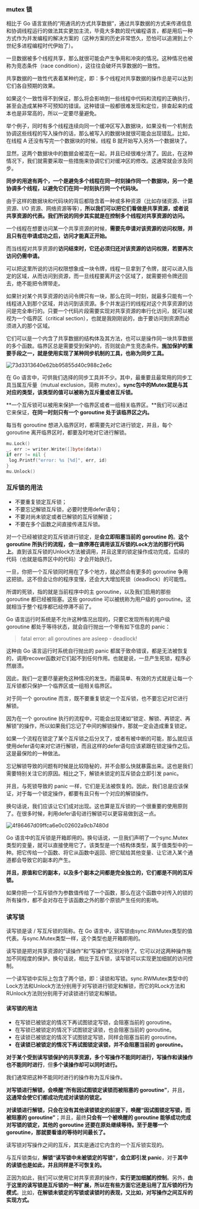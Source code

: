 ### mutex 锁

相比于 Go 语言宣扬的“用通讯的方式共享数据”，通过共享数据的方式来传递信息和协调线程运行的做法其实更加主流，毕竟大多数的现代编程语言，都是用后一种方式作为并发编程的解决方案的（这种方案的历史非常悠久，恐怕可以追溯到上个世纪多进程编程时代伊始了）。

一旦数据被多个线程共享，那么就很可能会产生争用和冲突的情况。这种情况也被称为竞态条件（race condition），这往往会破坏共享数据的一致性。

共享数据的一致性代表着某种约定，即：多个线程对共享数据的操作总是可以达到它们各自预期的效果。

如果这个一致性得不到保证，那么将会影响到一些线程中代码和流程的正确执行，甚至会造成某种不可预知的错误。这种错误一般都很难发现和定位，排查起来的成本也是非常高的，所以一定要尽量避免。

举个例子，同时有多个线程连续向同一个缓冲区写入数据块，如果没有一个机制去协调这些线程的写入操作的话，那么被写入的数据块就很可能会出现错乱。比如，在线程 A 还没有写完一个数据块的时候，线程 B 就开始写入另外一个数据块了。

显然，这两个数据块中的数据会被混在一起，并且已经很难分清了。因此，在这种情况下，我们就需要采取一些措施来协调它们对缓冲区的修改。这通常就会涉及同步。

**同步的用途有两个，一个是避免多个线程在同一时刻操作同一个数据块，另一个是协调多个线程，以避免它们在同一时刻执行同一个代码块。**

由于这样的数据块和代码块的背后都隐含着一种或多种资源（比如存储资源、计算资源、I/O 资源、网络资源等等），**所以我们可以把它们看做是共享资源，或者说共享资源的代表。我们所说的同步其实就是在控制多个线程对共享资源的访问。**

一个线程在想要访问某一个共享资源的时候，**需要先申请对该资源的访问权限，并且只有在申请成功之后，访问才能真正开始。**

而当线程对共享资源的**访问结束时，它还必须归还对该资源的访问权限，若要再次访问仍需申请。**

可以把这里所说的访问权限想象成一块令牌，线程一旦拿到了令牌，就可以进入指定的区域，从而访问到资源，而一旦线程要离开这个区域了，就需要把令牌还回去，绝不能把令牌带走。

如果针对某个共享资源的访问令牌只有一块，那么在同一时刻，就最多只能有一个线程进入到那个区域，并访问到该资源。多个并发运行的线程对这个共享资源的访问是完全串行的。只要一个代码片段需要实现对共享资源的串行化访问，就可以被视为一个临界区（critical section），也就是我刚刚说的，由于要访问到资源而必须进入的那个区域。

它们可以是一个内含了共享数据的结构体及其方法，也可以是操作同一块共享数据的多个函数。临界区总是需要受到保护的，否则就会产生竞态条件。**施加保护的重要手段之一，就是使用实现了某种同步机制的工具，也称为同步工具。**

![73d3313640e62bb95855d40c988c2e6c](https://static001.geekbang.org/resource/image/73/6c/73d3313640e62bb95855d40c988c2e6c.png)

在 Go 语言中，可供我们选择的同步工具并不少。其中，最重要且最常用的同步工具当属互斥量（mutual exclusion，简称 mutex）。**sync包中的Mutex就是与其对应的类型，该类型的值可以被称为互斥量或者互斥锁。**

**一个互斥锁可以被用来保护一个临界区或者一组相关临界区。**我们可以通过它来保证，**在同一时刻只有一个 goroutine 处于该临界区之内。**

每当有 goroutine 想进入临界区时，都需要先对它进行锁定，并且，每个 goroutine 离开临界区时，都要及时地对它进行解锁。



```go
mu.Lock()
_, err := writer.Write([]byte(data))
if err != nil {
 log.Printf("error: %s [%d]", err, id)
}
mu.Unlock()
```



### 互斥锁的用法

- 不要重复锁定互斥锁；
- 不要忘记解锁互斥锁，必要时使用defer语句；
- 不要对尚未锁定或者已解锁的互斥锁解锁；
- 不要在多个函数之间直接传递互斥锁。

对一个已经被锁定的互斥锁进行锁定，是**会立即阻塞当前的 goroutine 的**。**这个 goroutine 所执行的流程，会一直停滞在调用该互斥锁的Lock方法的那行代码上**。直到该互斥锁的Unlock方法被调用，并且这里的锁定操作成功完成，后续的代码（也就是临界区中的代码）才会开始执行。

一旦，你把一个互斥锁同时用在了多个地方，就必然会有更多的 goroutine 争用这把锁。这不但会让你的程序变慢，还会大大增加死锁（deadlock）的可能性。

所谓的死锁，指的就是当前程序中的主 goroutine，以及我们启用的那些 goroutine 都已经被阻塞。这些 goroutine 可以被统称为用户级的 goroutine。这就相当于整个程序都已经停滞不前了。

Go 语言运行时系统是不允许这种情况出现的，只要它发现所有的用户级 goroutine 都处于等待状态，就会自行抛出一个带有如下信息的 panic：

> fatal error: all goroutines are asleep - deadlock!

这种由 Go 语言运行时系统自行抛出的 panic 都属于致命错误，都是无法被恢复的，调用recover函数对它们起不到任何作用。也就是说，一旦产生死锁，程序必然崩溃。

因此，我们一定要尽量避免这种情况的发生。而最简单、有效的方式就是让每一个互斥锁都只保护一个临界区或一组相关临界区。

对于同一个 goroutine 而言，既不要重复锁定一个互斥锁，也不要忘记对它进行解锁。

因为在一个 goroutine 执行的流程中，可能会出现诸如“锁定、解锁、再锁定、再解锁”的操作，所以如果我们忘记了中间的解锁操作，那就一定会造成重复锁定。

如果一个流程在锁定了某个互斥锁之后分叉了，或者有被中断的可能，那么就应该使用defer语句来对它进行解锁，而且这样的defer语句应该紧跟在锁定操作之后。这是最保险的一种做法。

忘记解锁导致的问题有时候是比较隐秘的，并不会那么快就暴露出来。这也是我们需要特别关注它的原因。相比之下，解锁未锁定的互斥锁会立即引发 panic。

并且，与死锁导致的 panic 一样，它们是无法被恢复的。因此，我们总是应该保证，对于每一个锁定操作，都要有且只有一个对应的解锁操作。

换句话说，我们应该让它们成对出现。这也算是互斥锁的一个很重要的使用原则了。在很多时候，利用defer语句进行解锁可以更容易做到这一点。

![4f86467d09ffca6e0c02602a9cb7480d](https://static001.geekbang.org/resource/image/4f/0d/4f86467d09ffca6e0c02602a9cb7480d.png)

Go 语言中的互斥锁是开箱即用的。换句话说，一旦我们声明了一个sync.Mutex类型的变量，就可以直接使用它了。该类型是一个结构体类型，属于值类型中的一种。把它传给一个函数、将它从函数中返回、把它赋给其他变量、让它进入某个通道都会导致它的副本的产生。

**并且，原值和它的副本，以及多个副本之间都是完全独立的，它们都是不同的互斥锁。**

如果你把一个互斥锁作为参数值传给了一个函数，那么在这个函数中对传入的锁的所有操作，都不会对存在于该函数之外的那个原锁产生任何的影响。



### 读写锁

读写锁是读 / 写互斥锁的简称。在 Go 语言中，读写锁由sync.RWMutex类型的值代表。与sync.Mutex类型一样，这个类型也是开箱即用的。

读写锁是把对共享资源的“读操作”和“写操作”区别对待了。它可以对这两种操作施加不同程度的保护。换句话说，相比于互斥锁，读写锁可以实现更加细腻的访问控制。

一个读写锁中实际上包含了两个锁，即：读锁和写锁。sync.RWMutex类型中的Lock方法和Unlock方法分别用于对写锁进行锁定和解锁，而它的RLock方法和RUnlock方法则分别用于对读锁进行锁定和解锁。



#### 读写锁的用法

- 在写锁已被锁定的情况下再试图锁定写锁，会阻塞当前的 goroutine。
- 在写锁已被锁定的情况下试图锁定读锁，也会阻塞当前的 goroutine。
- 在读锁已被锁定的情况下试图锁定写锁，同样会阻塞当前的 goroutine。
- **在读锁已被锁定的情况下再试图锁定读锁，并不会阻塞当前的 goroutine。**

**对于某个受到读写锁保护的共享资源，多个写操作不能同时进行，写操作和读操作也不能同时进行**，但**多个读操作却可以同时进行。**

我们通常把这种不能同时进行的操作称为互斥操作。

**对写锁进行解锁，会唤醒“所有因试图锁定读锁而被阻塞的 goroutine”**，并且，**这通常会使它们都成功完成对读锁的锁定。**

**对读锁进行解锁，只会在没有其他读锁锁定的前提下，唤醒“因试图锁定写锁，而被阻塞的 goroutine”**；并且，最终**只会有一个被唤醒的 goroutine 能够成功完成对写锁的锁定，其他的 goroutine 还要在原处继续等待。至于是哪一个 goroutine，那就要看谁的等待时间最长了。**

读写锁对写操作之间的互斥，其实是通过它内含的一个互斥锁实现的。

与互斥锁类似，**解锁“读写锁中未被锁定的写锁”，会立即引发 panic**，对于**其中的读锁也是如此，并且同样是不可恢复的。**

正因为如此，我们可以使用它对共享资源的操作，**实行更加细腻的控制**。另外，**由于这里的读写锁是互斥锁的一种扩展，所以在有些方面它还是沿用了互斥锁的行为模式**。比如，**在解锁未锁定的写锁或读锁时的表现，又比如，对写操作之间互斥的实现方式。**